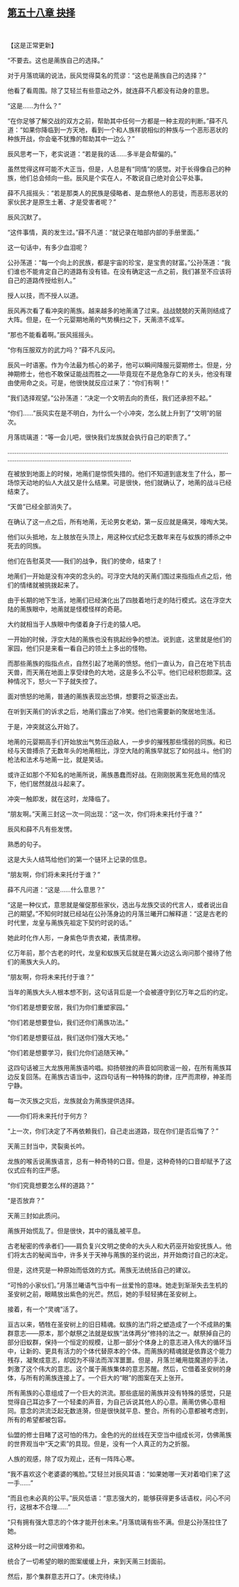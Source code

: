 ## [第五十八章 抉择](https://www.xxbiquge.com/11_11207/9115215.html)
﻿

  【这是正常更新】

  “不要去。这也是萳族自己的选择。”

  对于月落琉璃的说法，辰风觉得莫名的荒谬：“这也是萳族自己的选择？”

  他看了看周围。除了艾轻兰有些意动之外，就连薛不凡都没有动身的意思。

  “这是……为什么？”

  “在你足够了解交战的双方之前，帮助其中任何一方都是一种主观的判断。”薛不凡道：“如果你降临到一方天地，看到一个和人族样貌相似的种族与一个恶形恶状的种族开战，你会毫不犹豫的帮助其中一边么？”

  辰风思考一下，老实说道：“若是我的话……多半是会帮偏的。”

  虽然觉得这样可能不大正当，但是，人总是有“同情”的感觉。对于长得像自己的种族，他们总会倾向一些。辰风是个实在人，不敢说自己绝对会公平处事。

  薛不凡摇摇头：“若是那类人的民族是侵略者、是血祭他人的恶徒，而恶形恶状的家伙民才是原生土著、才是受害者呢？”

  辰风沉默了。

  “这件事情，真的发生过。”薛不凡道：“就记录在暗部内部的手册里面。”

  这一句话中，有多少血泪呢？

  公孙荡道：“每一个向上的民族，都是宇宙的珍宝，是宝贵的财富。”公孙荡道：“我们谁也不能肯定自己的道路有没有错。在没有确定这一点之前，我们甚至不应该将自己的道路传授给别人。”

  授人以技，而不授人以道。

  辰风再次看了看冲突的萳族。越来越多的地萳涌了过来。战战兢兢的天萳则结成了大阵。但是，在一个元婴期地萳的气势横扫之下，天萳溃不成军。

  “那也不能看着啊。”辰风摇摇头。

  “你有压服双方的武力吗？”薛不凡反问。

  辰风一时语塞。作为今法最为核心的弟子，他可以瞬间降服元婴期修士。但是，分神期修士，他也不敢保证能战而胜之——毕竟现在不是危急存亡的关头，他没有理由使用命之炎。可是，他很快就反应过来了：“你们有啊！”

  “我们选择观望。”公孙荡道：“决定一个文明去向的责任，我们还承担不起。”

  “你们……”辰风实在是不明白，为什么一个小冲突，怎么就上升到了“文明”的层次。

  月落琉璃道：“等一会儿吧，很快我们龙族就会执行自己的职责了。”

  …………………………………………………………………………………………………………………………………………………………………………

  在被放到地面上的时候，地萳们是惊慌失措的。他们不知道到底发生了什么，那一场惊天动地的仙人大战又是什么结果。可是很快，他们就确认了，地萳的战斗已经结束了。

  “天兽”已经全部消失了。

  在确认了这一点之后，所有地萳，无论男女老幼，第一反应就是痛哭，嚎啕大哭。

  他们以头抵地，左上肢放在头顶上，用这种仪式纪念无数年来在与蚁族的搏杀之中死去的同族。

  他们在告慰英灵——我们的战争，我们的使命，结束了！

  地萳们一开始是没有冲突的念头的。可浮空大陆的天萳们围过来指指点点之后，他们的情绪就被挑拨起来了。

  由于长期的地下生活，地萳们已经演化出了四肢着地行走的陆行模式。这在浮空大陆的萳族眼中，地萳就是怪模怪样的奇葩。

  大约就相当于人族眼中佝偻着身子行走的猿人吧。

  一开始的时候，浮空大陆的萳族也没有挑起纷争的想法。说到底，这里就是他们的家园，他们只是来看一看自己的领土上多出的怪物。

  而那些萳族的指指点点，自然引起了地萳的愤怒。他们一直认为，自己在地下抗击天兽，而天萳在地面上享受绿色的大地，这是多么不公平。他们已经积怨颇深。这种情况下，怒火一下子就失控了。

  面对愤怒的地萳，普通的萳族表现出恐惧，想要将之驱逐出去。

  在听到天萳们的诉求之后，地萳们露出了冷笑。他们也需要新的聚居地生活。

  于是，冲突就这么开始了。

  地萳的元婴期高手们开始放出气势压迫敌人，一步步的摧残那些懦弱的同族。和已经与天兽搏杀了无数年头的地萳相比，浮空大陆的萳族早就忘了如何战斗。他们的枪法和法术与地萳一比，就是笑话。

  或许正如那个不知名的地萳所说，萳族愚蠢而好战。在刚刚脱离生死危局的情况下，他们居然就战斗起来了。

  冲突一触即发，就在这时，龙降临了。

  “朋友啊。”天萳三封这一次一同出现：“这一次，你们将未来托付于谁？”

  辰风和薛不凡有些发愣。

  熟悉的句子。

  这是大头人结笃给他们的第一个链环上记录的信息。

  “朋友啊，你们将未来托付于谁？”

  薛不凡问道：“这是……什么意思？”

  “这是一种仪式，意思就是催促那些家伙，选出与龙族交谈的代言人，或者说出自己的期望。”不知何时就已经站在公孙荡身边的月落兰曦开口解释道：“这是古老的时代里，龙皇与萳族先祖定下契约时说的话。”

  她此时化作人形，一身紫色华贵衣裙，表情肃穆。

  亿万年前，那个古老的时代，龙皇和蚁族天后就是在篝火边这么询问那个接待了他们的萳族大头人的。

  “朋友啊，你将未来托付于谁？”

  当年的萳族大头人根本想不到，这句话背后是一个会被遵守到亿万年之后的约定。

  “你们若是想要安居，我们为你们重塑家园。”

  “你们若是想要登仙，我们还你们萳族功法。”

  “你们若是想要征战，我们送你们强大天地。”

  “你们若是想要学习，我们允你们追随天神。”

  这四句话被三大龙族用萳族语吟唱。抑扬顿挫的声音如同歌谣一般，在所有萳族耳边反复回荡。在萳族古语当中，这四句话有一种特殊的韵律，庄严而肃穆，神圣而宁静。

  每一次灭族之灾后，龙族就会为萳族提供选择。

  ——你们将未来托付于何方？

  “上一次，你们决定了不再依赖我们，自己走出道路，现在你们是否后悔了？”

  天萳三封当中，灵裂奥长吟。

  龙族的喉舌说萳族语言，总有一种奇特的口音。但是，这种奇特的口音却赋予了这仪式应有的庄严感。

  “你们究竟想要怎么样的道路？”

  “是否放弃？”

  天萳三封如此质问。

  萳族开始慌乱了。但是很快，其中的骚乱被平息。

  古老秘密的传承者们——肩负复兴文明之使命的大头人和大药巫开始安抚族人。他们将太古的秘闻当中，许多关于天神与萳族的圣约说出，并开始商讨自己的决定。

  但是，这终究是一种原始而低效的方式。萳族无法统括自己的建议。

  “可怜的小家伙们。”月落兰曦语气当中有一丝爱怜的意味。她走到渐渐失去生机的圣安树之前，眼睛放出紫色的光芒。然后，她的手轻轻拂在圣安树上。

  接着，有一个“灵魂”活了。

  亘古以来，牺牲在圣安树上的旧日精魂。蚁族的法门将之塑造成了一个不成熟的集群意志——原本，那个献祭之法就是蚁族“法体两分”修持的法之一。献祭掉自己的部分旧蚁群，保持一个恒定的规模，让那一部分个体身上的意志进入伟大的循环当中，让新的、更具有活力的个体代替原本的个体。而萳族的精魂就是依靠这个能力残存，凝聚成意志，却因为不得法而浑浑噩噩。但是，月落兰曦用胧魔道的手法，刺激了这个伟大的意志。这个属于萳族集体的意志苏醒。然后，它借着圣安树的身体，与所有的萳族连接上了。一个巨大的“眼”的图案在天上张开。

  所有萳族的心意组成了一个巨大的洪流。那些底层的萳族并没有特殊的感觉，只是觉得自己耳边多了一个轻柔的声音，为自己诉说其他人的心意。萳萳仿佛心意相同。意念的洪流泛起无数涟漪，但是很快就平息、整合。所有的心意都被考虑到，所有的希望都被包容。

  仙盟的修士目睹了这可怕的伟力。金色的光的丝线在天空当中组成长河，仿佛萳族的世界观当中“天之索”的具现。但是，没有一个人真正的为之折服。

  人族的观感，除了叹为观止，还有一阵阵心寒。

  “我不喜欢这个老婆婆的嘴脸。”艾轻兰对辰风耳语：“如果她哪一天对着咱们来了这一手……”

  “而且也未必真的公平。”辰风低语：“意志强大的，能够获得更多话语权，问心不问行，这根本不合理……”

  “只有拥有强大意志的个体才能开创未来。”月落琉璃有些不满。但是公孙荡拉住了她。

  这种分歧一时之间很难弥和。

  统合了一切希望的眼的图案缓缓上升，来到天萳三封面前。

  然后，那个集群意志开口了。(未完待续。)

